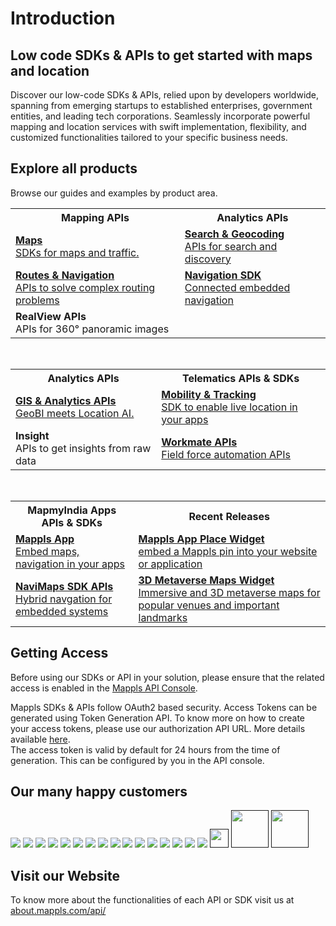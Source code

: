# Introduction
## Low code SDKs & APIs to get started with maps and location

Discover our low-code SDKs & APIs, relied upon by developers worldwide, spanning from emerging startups to established enterprises, government entities, and leading tech corporations. Seamlessly incorporate powerful mapping and location services with swift implementation, flexibility, and customized functionalities tailored to your specific business needs.

## Explore all products
Browse our guides and examples by product area.

<table>
  <tr>
    <th>Mapping APIs</th>
    <th>Analytics APIs</th>
  </tr>  
  <tr align="left">
      <td><strong><a href="https://about.mappls.com/api/maps" class="link">Maps</strong><br/>SDKs for maps and traffic.</td>
      <td><strong><a href="https://about.mappls.com/api/search-and-geocoding" class="link">Search & Geocoding</strong><br/>APIs for search and discovery</td>
  </tr>
  <tr align="left">
      <td><strong><a href="https://about.mappls.com/api/routes-and-navigation" class="link">Routes & Navigation</strong><br/>APIs to solve complex routing problems</td>
      <td><strong><a href="https://about.mappls.com/api/navigation-sdk" class="link">Navigation SDK</strong><br/>Connected embedded navigation</td>
  </tr>
  <tr align="left">
      <td><strong>RealView APIs</strong><br/>APIs for 360° panoramic images</td>
  </tr>
</table>
<br>
<table>
    <tr>
        <th>Analytics APIs</th>
        <th>Telematics APIs & SDKs</th>
    </tr>
  <tr align="left">
      <td><strong><a href="https://about.mappls.com/api/mgis-api" class="link">GIS & Analytics APIs</strong><br/>GeoBI meets Location AI.</td>      
      <td><strong><a href="https://about.mappls.com/api/mobility-and-tracking" class="link">Mobility & Tracking</strong><br/>SDK to enable live location in your apps</td>
  </tr>
  <tr align="left">
     <td><strong>Insight</strong><br/>APIs to get insights from raw data</td>
     <td><strong><a href="https://about.mappls.com/api/workmate" class="link">Workmate APIs</strong><br/>Field force automation APIs</td> 
  </tr>
</table>
<br>
<table>
    <tr>
        <th>MapmyIndia Apps APIs & SDKs</th>
        <th>Recent Releases</th>
    </tr>
  <tr align="left">
      <td><strong><a href="https://about.mappls.com/api/move-api" class="link">Mappls App</strong><br/>Embed maps, navigation in your apps</td>      
      <td><strong><a href="https://github.com/mappls-api/mapmyindia-api-addendums/tree/main/mapmyindia-mappls-deeplinks/iframes#1-mappls-places-iframe-widget" class="link">Mappls App Place Widget</strong><br/>embed a Mappls pin into your website or application</td>
  </tr>
  <tr align="left">
     <td><strong><a href="https://about.mappls.com/api/navimaps/" class="link">NaviMaps SDK APIs</strong><br/>Hybrid navgation for embedded systems</td>
     <td><strong><a href="https://github.com/mappls-api/mapmyindia-api-addendums/tree/main/mapmyindia-mappls-deeplinks/iframes#2-embed-immersive--interactive-3d-metaverse-maps-for-cricket-world-cup-venues-with-mappls" class="link">3D Metaverse Maps Widget</strong><br/>Immersive and 3D metaverse maps for popular venues and important landmarks</td> 
  </tr>
</table>

## Getting Access

Before using our SDKs or API in your solution, please ensure that the related access is enabled in the [Mappls API Console](https://apis.mappls.com/console). 

Mappls SDKs & APIs follow OAuth2 based security.
Access Tokens can be generated using Token Generation API.
To know more on how to create your access tokens, please use our authorization API URL. More details available [here](https://developer.mappls.com/mapping/tokenGeneration).<br>
The access token is valid by default for 24 hours from the time of generation. This can be configured by you in the API console.

## Our many happy customers

![](https://www.mapmyindia.com/api/img/logos1/PhonePe.png)  ![](https://about.mappls.com/images/client_logo/amazon-a.svg)  ![](https://www.mapmyindia.com/api/img/logos1/delhivery.png)  ![](https://www.mapmyindia.com/api/img/logos1/hdfc.png)  ![](https://www.mapmyindia.com/api/img/logos1/TVS.png)  ![](https://www.mapmyindia.com/api/img/logos1/Paytm.png)  ![](https://about.mappls.com/images/client_logo/mcdonalds-01.svg)  ![](https://www.mapmyindia.com/api/img/logos1/ICICI-Pru.png)  ![](https://about.mappls.com/images/client_logo/honda.svg)  ![](https://www.mapmyindia.com/api/img/logos1/Sensel.png)  ![](https://www.mapmyindia.com/api/img/logos1/TATA-MOTORS.png)  ![](https://www.mapmyindia.com/api/img/logos1/Wipro.png)  ![](https://cdn-public.mappls.com/about-mappls/assets/images/client_logo/mahindra.svg)  ![](https://cdn-public.mappls.com/about-mappls/assets/customer/images/umang.png)  ![](https://about.mappls.com/customer/images/com_logo/finserv_logo.svg)  ![](https://cdn-public.mappls.com/about-mappls/assets/customer/images/gstn.png)  [<img src="https://about.mappls.com/images/original/avis_logo-01.svg" height="30"/>]()  [<img src="https://about.mappls.com/images/client_logo/CBDT.svg" height="60"/>]()  [<img src="https://about.mappls.com/images/client_logo/finance.png" height="60"/>]()

## Visit our Website

To know more about the functionalities of each API or SDK visit us at [about.mappls.com/api/](about.mappls.com/api/)